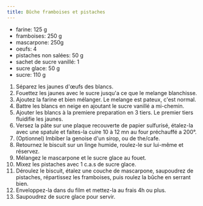 ```yaml
---
title: Bûche framboises et pistaches
---
```


-   farine: 125 g
-   framboises: 250 g
-   mascarpone: 250g
-   oeufs: 4
-   pistaches non salées: 50 g
-   sachet de sucre vanillé: 1
-   sucre glace: 50 g
-   sucre: 110 g

1.  Séparez les jaunes d'œufs des blancs.
1.  Fouettez les jaunes avec le sucre jusqu'a ce que le melange blanchisse.
1.  Ajoutez la farine et bien mélanger. Le melange est pateux, c'est normal.
1.  Battre les blancs en neige en ajoutant le sucre vanillé a mi-chemin.
1.  Ajouter les blancs à la premiere preparation en 3 tiers. Le premier tiers fluidifie les jaunes.
1.  Versez la pâte sur une plaque recouverte de papier sulfurisé,
    étalez-la avec une spatule et faites-la cuire 10 à 12 mn au four
    préchauffé a 200°.
1.  (Optionnel) Imbiber la genoise d'un sirop, ou de the/cafe.
1.  Retournez le biscuit sur un linge humide, roulez-le sur lui-même et
    réservez.
1.  Mélangez le mascarpone et le sucre glace au fouet.
1.  Mixez les pistaches avec 1 c.a.s de sucre glace.
1.  Déroulez le biscuit, étalez une couche de mascarpone, saupoudrez de
    pistaches, répartissez les framboises, puis roulez la bûche en
    serrant bien.
1.  Enveloppez-la dans du film et mettez-la au frais 4h ou plus.
1.  Saupoudrez de sucre glace pour servir.
